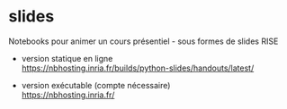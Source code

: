 # slides
Notebooks pour animer un cours présentiel - sous formes de slides RISE

* version statique en ligne  
  https://nbhosting.inria.fr/builds/python-slides/handouts/latest/

* version exécutable (compte nécessaire)  
  https://nbhosting.inria.fr/
